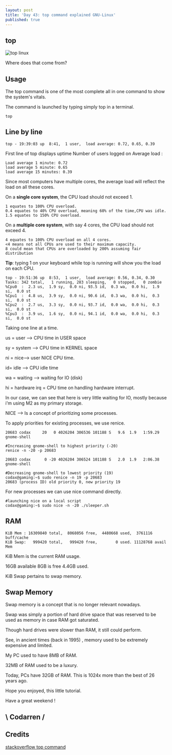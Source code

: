 ```yaml
---
layout: post
title: 'Day 43: top command explained GNU-Linux'
published: true
---
```

## top
![top linux](https://github.com/codarrenvelvindron/codarrenvelvindron.github.io/raw/master/images/top_snap.png)

Where does that come from?

## Usage
The top command is one of the most complete all in one command to show the system's vitals.

The command is launched by typing simply top in a terminal.
```
top
```
## Line by line
```
top - 19:39:03 up  8:41,  1 user,  load average: 0.72, 0.65, 0.39
```
First line of top displays uptime
Number of users logged on
Average load : 

```
Load average 1 minute: 0.72
load average 5 minute: 0.65
load average 15 minutes: 0.39
```
Since most computers have multiple cores, the average load will reflect the load on all these cores.

On a **single core system**, the CPU load should not exceed 1.
```
1 equates to 100% CPU overload.
0.4 equates to 40% CPU overload, meaning 60% of the time,CPU was idle.
1.5 equates to 150% CPU overload.
```
On a **multiple core system**, with say 4 cores, the CPU load should not exceed 4.
```
4 equates to 100% CPU overload on all 4 cores.
<4 means not all CPUs are used to their maximum capacity.
8 could mean that CPUs are overloaded by 200% assuming fair distribution 
```
**Tip**: typing 1 on your keyboard while top is running will show you the load on each CPU.
```
top - 19:51:36 up  8:53,  1 user,  load average: 0.56, 0.34, 0.30
Tasks: 342 total,   1 running, 283 sleeping,   0 stopped,   0 zombie
%Cpu0  :  2.3 us,  1.9 sy,  0.0 ni, 93.5 id,  0.3 wa,  0.0 hi,  1.9 si,  0.0 st
%Cpu1  :  4.8 us,  3.9 sy,  0.0 ni, 90.6 id,  0.3 wa,  0.0 hi,  0.3 si,  0.0 st
%Cpu2  :  2.7 us,  3.3 sy,  0.0 ni, 93.7 id,  0.0 wa,  0.0 hi,  0.3 si,  0.0 st
%Cpu3  :  3.9 us,  1.6 sy,  0.0 ni, 94.1 id,  0.0 wa,  0.0 hi,  0.3 si,  0.0 st
```

Taking one line at a time.

us = user --> CPU time in USER space

sy = system --> CPU time in KERNEL space

ni = nice--> user NICE CPU time.

id= idle --> CPU idle time

wa = waiting --> waiting for IO (disk)

hi = hardware irq = CPU time on handling hardware interrupt.


In our case, we can see that here is very little waiting for IO, mostly because i'm using M2 as my primary storage.

NICE --> Is a concept of prioritizing some processes.

To apply priorities for existing processes, we use renice.

```
20683 codax     20   0 4026204 306536 101188 S   9.6  1.9   1:59.29 gnome-shell                      

#Increasing gnome-shell to highest priority (-20)
renice -n -20 -p 20683

20683 codax      0 -20 4026204 306524 101188 S   2.0  1.9   2:06.38 gnome-shell                      

#Decreasing gnome-shell to lowest priority (19)
codax@gaming:~$ sudo renice -n 19 -p 20683
20683 (process ID) old priority 0, new priority 19

```
For new processes we can use nice command directly.
```
#launching nice on a local script
codax@gaming:~$ sudo nice -n -20 ./sleeper.sh
```

## RAM
```
KiB Mem : 16309840 total,  8068056 free,  4480668 used,  3761116 buff/cache
KiB Swap:   999420 total,   999420 free,        0 used. 11128768 avail Mem
```
KiB Mem is the current RAM usage.

16GB available
8GB is free
4.4GB used.

KiB Swap pertains to swap memory.


## Swap Memory
Swap memory is a concept that is no longer relevant nowadays.

Swap was simply a portion of hard drive space that was reserved to be used as memory in case RAM got saturated.

Though hard drives were slower than RAM, it still could perform.

See, in ancient times (back in 1995) , memory used to be extremely expensive and limited.

My PC used to have 8MB of RAM.

32MB of RAM used to be a luxury.

Today, PCs have 32GB of RAM. This is 1024x more than the best of 26 years ago.

Hope you enjoyed, this little tutorial.

Have a great weekend !

## \ Codarren /

## Credits
[stackoverflow top command](https://unix.stackexchange.com/questions/18918/linux-top-command-what-are-us-sy-ni-id-wa-hi-si-and-st-for-cpu-usage)

